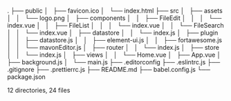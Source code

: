 .
├── public
│   ├── favicon.ico
│   └── index.html
├── src
│   ├── assets
│   │   └── logo.png
│   ├── components
│   │   ├── FileEdit
│   │   │   └── index.vue
│   │   ├── FileList
│   │   │   └── index.vue
│   │   └── FileSearch
│   │       └── index.vue
│   ├── datastore
│   │   └── index.js
│   ├── plugin
│   │   ├── datastore.js
│   │   ├── element-ui.js
│   │   ├── fortawesome.js
│   │   └── mavonEditor.js
│   ├── router
│   │   └── index.js
│   ├── store
│   │   └── index.js
│   ├── views
│   │   └── Home.vue
│   ├── App.vue
│   ├── background.js
│   └── main.js
├── .editorconfig
├── .eslintrc.js
├── .gitignore
├── .prettierrc.js
├── README.md
├── babel.config.js
└── package.json

12 directories, 24 files
